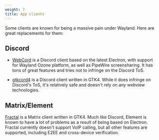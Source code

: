 ```yaml
---
weight: 7
title: App clients
---
```


Some clients are known for being a massive pain under Wayland. Here are great
replacements for them:

## Discord

- [WebCord](https://github.com/SpacingBat3/WebCord) is a Discord client based on
  the latest Electron, with support for Wayland Ozone platform, as well as
  PipeWire screensharing. It has tons of great features and tries not to
  infringe on the Discord ToS.

- [gtkcord4](https://github.com/diamondburned/gtkcord4) is a Discord client
  written in GTK4. While it does infringe on Discord's ToS, it's relatively safe
  and doesn't rely on any webview technologies.

## Matrix/Element

[Fractal](https://wiki.gnome.org/Apps/Fractal) is a Matrix client written in
GTK4. Much like Discord, Element is known to have a lot of problems as a result
of being based on Electron. Fractal currently doesn't support VoIP calling, but
all other features are supported, including E2EE and cross-device verification.
